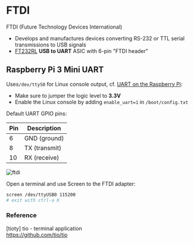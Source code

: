 # FTDI

FTDI (Future Technology Devices International) 

* Develops and manufactures devices converting RS-232 or TTL serial transmissions to USB signals
* [FT232RL][02] **USB to UART** ASIC with 6-pin "FTDI header"


## Raspberry Pi 3 Mini UART

Uses`/dev/ttyS0` for Linux console output, cf. [UART on the Raspberry Pi][01]:

* Make sure to jumper the logic level to **3.3V** 
* Enable the Linux console by adding `enable_uart=1` in `/boot/config.txt`

Default UART GPIO pins:

Pin | Description
----|------------
6   | GND (ground)
8   | TX (transmit)
10  | RX (receive)

![ftdi](ftdi.jpg)

Open a terminal and use Screen to the FTDI adapter:

```bash
screen /dev/ttyUSB0 115200
# exit with ctrl-a K
```

[01]: https://www.raspberrypi.org/documentation/configuration/uart.md
[02]: https://www.ftdichip.com/Products/ICs/FT232R.htm

### Reference

[tioty] tio - terminal application  
<https://github.com/tio/tio>

